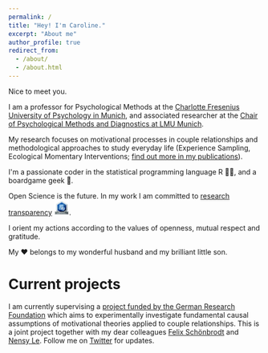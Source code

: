 ```yaml
---
permalink: /
title: "Hey! I'm Caroline."
excerpt: "About me"
author_profile: true
redirect_from: 
  - /about/
  - /about.html
---
```



Nice to meet you. 

I am a professor for Psychological Methods at the [Charlotte Fresenius University of Psychology in Munich](https://www.charlotte-fresenius-uni.de/forschung-lehre/professuren/caroline-zygar-hoffmann/), and associated researcher at the [Chair of Psychological Methods and Diagnostics at LMU Munich](https://www.lmu.de/psy/de/personen/kontaktseite/kontaktseite_12480.html).

My research focuses on motivational processes in couple relationships and methodological approaches to study everyday life (Experience Sampling, Ecological Momentary Interventions; [find out more in my publications](https://psycaroly.github.io/publications/)).

I'm a passionate coder in the statistical programming language R 👩‍💻, and a boardgame geek 🎲.

Open Science is the future. In my work I am committed to [research transparency](http://www.researchtransparency.org) <img src="https://github.com/psycaroly/psycaroly.github.io/blob/master/images/rt_logo_small.png?raw=true" width="30" height="30">.

I orient my actions according to the values of openness, mutual respect and gratitude.

My ❤️ belongs to my wonderful husband and my brilliant little son.

Current projects
======

I am currently supervising a [project funded by the German Research Foundation](https://gepris.dfg.de/gepris/projekt/497443642?language=en) which aims to experimentally investigate fundamental causal assumptions of motivational theories applied to couple relationships. This is a joint project together with my dear colleagues [Felix Schönbrodt](https://www.lmu.de/psy/de/personen/kontaktseite/felix-schoenbrodt-21fe5d01.html) and [Nensy Le](https://www.lmu.de/psy/de/personen/kontaktseite/kontaktseite_12224.html). Follow me on [Twitter](https://twitter.com/psycaroly) for updates.


